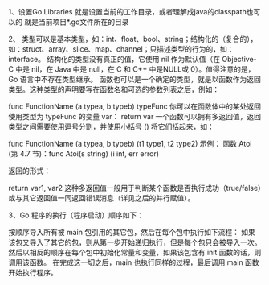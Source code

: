 1、设置Go Libraries
就是设置当前的工作目录，或者理解成java的classpath也可以的
就是当前项目*.go文件所在的目录

2、
类型可以是基本类型，如：int、float、bool、string；结构化的（复合的），如：struct、array、slice、map、channel；只描述类型的行为的，如：interface。
结构化的类型没有真正的值，它使用 nil 作为默认值（在 Objective-C 中是 nil，在 Java 中是 null，在 C 和 C++ 中是NULL或 0）。值得注意的是，Go 语言中不存在类型继承。
函数也可以是一个确定的类型，就是以函数作为返回类型。这种类型的声明要写在函数名和可选的参数列表之后，例如：

func FunctionName (a typea, b typeb) typeFunc
你可以在函数体中的某处返回使用类型为 typeFunc 的变量 var：
return var
一个函数可以拥有多返回值，返回类型之间需要使用逗号分割，并使用小括号 () 将它们括起来，如：

func FunctionName (a typea, b typeb) (t1 type1, t2 type2)
示例： 函数 Atoi (第 4.7 节)：func Atoi(s string) (i int, err error)

返回的形式：

return var1, var2
这种多返回值一般用于判断某个函数是否执行成功（true/false）或与其它返回值一同返回错误消息（详见之后的并行赋值）。


3、Go 程序的执行（程序启动）顺序如下：

按顺序导入所有被 main 包引用的其它包，然后在每个包中执行如下流程：
如果该包又导入了其它的包，则从第一步开始递归执行，但是每个包只会被导入一次。
然后以相反的顺序在每个包中初始化常量和变量，如果该包含有 init 函数的话，则调用该函数。
在完成这一切之后，main 也执行同样的过程，最后调用 main 函数开始执行程序。



